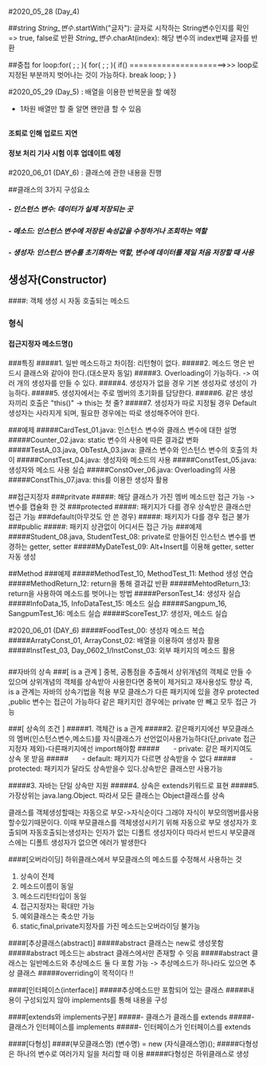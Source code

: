 #2020_05_28 (Day_4)

##string
_String_변수_.startWith("글자"): 글자로 시작하는 String변수인지를 확인 => true, false로 반환
_String_변수_.charAt(index): 해당 변수의 index번째 글자를 반환

##중첩 for
loop:for( ; ; ){
        for( ; ; ){
            if()                     =====================>>> loop로 지정된 부분까지 벗어나는 것이 가능하다.
                break loop;
        }
}

#2020_05_29 (Day_5)
: 배열을 이용한 반복문을 할 예정
- 1차원 배열만 할 줄 알면 왠만큼 할 수 있음
##
#### 조퇴로 인해 업로드 지연
#### 정보 처리 기사 시험 이후 업데이트 예정

#2020_06_01 (DAY_6)
: 클래스에 관한 내용을 진행

##클래스의 3가지 구성요소
##### - 인스턴스 변수: 데이터가 실제 저장되는 곳
##### - 메소드: 인스턴스 변수에 저장된 속성값을 수정하거나 조회하는 역할
##### - 생성자: 인스턴스 변수를 초기화하는 역할, 변수에 데이터를 제일 처음 저장할 때 사용

## 생성자(Constructor)
####: 객체 생성 시 자동 호출되는 메소드

### 형식
#### 접근지정자 메소드명()

###특징
#####1. 일반 메소드하고 차이점: 리턴형이 없다.
#####2. 메소드 명은 반드시 클래스와 같아야 한다.(대소문자 동일)
#####3. Overloading이 가능하다. -> 여러 개의 생성자를 만들 수 있다.
#####4. 생성자가 없을 경우 기본 생성자로 생성이 가능하다.
#####5. 생성자에서는 주로 멤버의 초기화를 담당한다.
#####6. 같은 생성자끼리 호출은 "this()" -> this는 첫 줄?
#####7. 생성자가 따로 지정될 경우 Default 생성자는 사라지게 되며, 필요한 경우에는 따로 생성해주어야 한다.

###예제
#####CardTest_01.java: 인스턴스 변수와 클래스 변수에 대한 설명
#####Counter_02.java: static 변수의 사용에 따른 결과값 변화
#####TestA_03.java, ObTestA_03.java: 클래스 변수와 인스턴스 변수의 호출의 차이
#####ConstTest_04.java: 생성자와 메소드의 사용
#####ConstTest_05.java: 생성자와 메소드 사용 실습
#####ConstOver_06.java: Overloading의 사용 
#####ConstThis_07.java: this를 이용한 생성자 활용

##접근지정자
###pritvate
#####: 해당 클래스가 가진 멤버 메소드만 접근 가능 -> 변수를 캡슐화 한 것
###protected
#####: 패키지가 다를 경우 상속받은 클래스만 접근 가능
###default(아무것도 안 쓴 경우)
#####: 패키지가 다를 경우 접근 불가
###public
#####: 패키지 상관없이 어디서든 접근 가능
###예제
#####Student_08.java, StudentTest_08: private로 만들어진 인스턴스 변수를 변경하는 getter, setter
#####MyDateTest_09: Alt+Insert를 이용해 getter, setter 자동 생성

##Method
###예제
#####MethodTest_10, MethodTest_11: Method 생성 연습
#####MethodReturn_12: return을 통해 결과값 반환
#####MehtodReturn_13: return을 사용하여 메소드를 벗어나는 방법
#####PersonTest_14: 생성자 실습
#####InfoData_15, InfoDataTest_15: 메소드 실습
#####Sangpum_16, SangpumTest_16: 메소드 실습
#####ScoreTest_17: 생성자, 메소드 실습

#2020_06_01 (DAY_6)
#####FoodTest_00: 생성자 메소드 복습
#####ArratyConst_01, ArrayConst_02: 배열을 이용하여 생성자 활용
#####InstTest_03, Day_0602_1/InstConst_03: 외부 패키지의 메소드 활용
#####

##자바의 상속
###[ is a 관계 ]
중복, 공통점을 추출해서 상위개념의 객체로 만들 수 있으며 상위개념의 객체를 상속받아 사용한다면 중복이 제거되고 재사용성도 향상 
즉, is a 관계는 자바의 상속기법을 적용
부모 클래스가 다른 패키지에 있을 경우 protected ,public 변수는 접근이 가능하다
같은 패키지인 경우에는 private 만 빼고 모두 접근 가능

###[ 상속의 조건 ]
#####1. 객체간 is a 관계
#####2. 같은패키지에선 부모클래스의 멤버(인스턴스변수,메소드)를 자식클래스가 선언없이사용가능하다(단,private 접근지정자 제외)-다른패키지에선 import해야함
#####&nbsp;&nbsp;&nbsp;&nbsp;&nbsp;&nbsp; - private: 같은 패키지여도 상속 못 받음
#####&nbsp;&nbsp;&nbsp;&nbsp;&nbsp;&nbsp; - default: 패키지가 다르면 상속받을 수 없다
#####&nbsp;&nbsp;&nbsp;&nbsp;&nbsp;&nbsp; - protected: 패키지가 달라도 상속받을수 있다.상속받은 클래스만 사용가능

#####3. 자바는 단일 상속만 지원
#####4. 상속은 extends키워드로 표현
#####5. 가장상위는 java.lang.Object. 따라서 모든 클래스는 Object클래스를 상속

클래스를 객체생성할때는 자동으로 부모->자식순이다
그래야 자식이 부모의멤버를사용할수있기때문이다.
이때 부모클래스를 객체생성시키기 위해 자동으로 부모 생성자가 호출되며 자동호출되는생성자는 인자가 없는 디폴트 생성자이다
따라서 반드시 부모클래스에는 디폴트 생성자가 없으면 에러가 발생한다


####[오버라이딩]
하위클래스에서 부모클래스의 메소드를 수정해서 사용하는 것
1. 상속이 전제  
2. 메소드이름이 동일  
3. 메소드리턴타입이 동일
4. 접근지정자는 확대만 가능   
5. 예외클래스는 축소만 가능
6. static,final,private지정자를 가진 메소드는오버라이딩 불가능

####[추상클래스(abstract)]
#####abstract 클래스는 new로 생성못함
#####abstract 메소드는 abstract 클래스에서만 존재할 수 잇음
#####abstract 클래스는 일반메소드와 추상메소드 둘 다 포함 가능 -> 추상메소드가 하나라도 있으면 추상 클래스
#####overriding이 목적이다 !!

####[인터페이스(interface)]
#####추상메소드만 포함되어 있는 클래스
#####내용이 구성되있지 않아 implements를 통해 내용을 구성

####[extends와 implements구분]
#####- 클래스가 클래스를 extends
#####- 클래스가 인터페이스를 implements
#####- 인터페이스가 인터페이스를 extends

####[다형성]
####(부모클래스명) (변수명) = new (자식클래스명)();
#####다형성은 하나의 변수로 여러가지 일을 처리할 때 이용
#####다형성은 하위클래스로 생성


